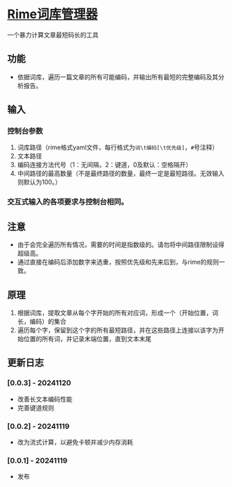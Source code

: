# [Rime词库管理器](https://github.com/GarthTB/CodeLord)

一个暴力计算文章最短码长的工具

## 功能

- 依据词库，遍历一篇文章的所有可能编码，并输出所有最短的完整编码及其分析报告。

## 输入

### 控制台参数

1. 词库路径（rime格式yaml文件，每行格式为`词\t编码[\t优先级]`，`#`号注释）
2. 文本路径
3. 编码连接方法代号（1：无间隔，2：键道，0及默认：空格隔开）
4. 中间路径的最高数量（不是最终路径的数量，最终一定是最短路径。无效输入则默认为100。）

### 交互式输入的各项要求与控制台相同。

## 注意

- 由于会完全遍历所有情况，需要的时间是指数级的。请勿将中间路径限制设得超级高。
- 通过直接在编码后添加数字来选重，按照优先级和先来后到，与rime的规则一致。

## 原理

1. 根据词库，提取文章从每个字开始的所有对应词，形成一个（开始位置，词长，编码）的集合
2. 遍历每个字，保留到这个字的所有最短路径，并在这些路径上连接以该字为开始位置的所有词，并记录末端位置，直到文本末尾

## 更新日志

### [0.0.3] - 20241120

- 改善长文本编码性能
- 完善键道规则

### [0.0.2] - 20241119

- 改为流式计算，以避免卡顿并减少内存消耗

### [0.0.1] - 20241119

- 发布